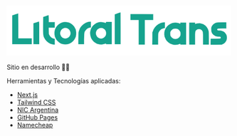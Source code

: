 <img src="https://github.com/lucasvazq/litoral-trans/blob/main/test.png?raw=true">

Sitio en desarrollo 👨‍💻

Herramientas y Tecnologías aplicadas:
- [Next.js](https://nextjs.org/)
- [Tailwind CSS](https://tailwindcss.com/)
- [NIC Argentina](https://nic.ar/)
- [GitHub Pages](https://pages.github.com/)
- [Namecheap](https://www.namecheap.com/)
